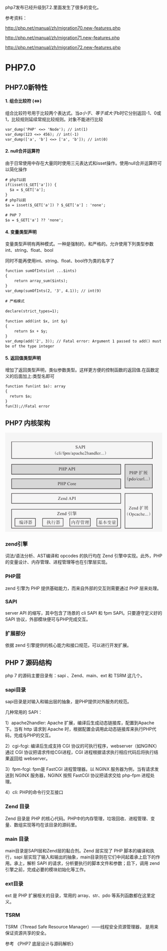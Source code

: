 php7发布已经升级到7.2.里面发生了很多的变化。

参考资料：

http://php.net/manual/zh/migration70.new-features.php

http://php.net/manual/zh/migration71.new-features.php

http://php.net/manual/zh/migration72.new-features.php

# PHP7.0
## PHP7.0新特性
#### 1. 组合比较符 (<=>)
组合比较符号用于比较两个表达式。当$a小于、等于或大于$b时它分别返回-1、0或1，比较规则延续常规比较规则。对象不能进行比较

```
var_dump('PHP' <=> 'Node'); // int(1)
var_dump(123 <=> 456); // int(-1)
var_dump(['a', 'b'] <=> ['a', 'b']); // int(0)
```
#### 2. null合并运算符
由于日常使用中存在大量同时使用三元表达式和isset操作。使用null合并运算符可以简化操作

```
# php7以前
if(isset($_GET['a'])) {
  $a = $_GET['a'];
}
# php7以前
$a = isset($_GET['a']) ? $_GET['a'] : 'none';

# PHP 7
$a = $_GET['a'] ?? 'none';
```
#### 4. 变量类型声明
变量类型声明有两种模式。一种是强制的，和严格的。允许使用下列类型参数int、string、float、bool

同时不能再使用int、string、float、bool作为类的名字了

```
function sumOfInts(int ...$ints)
{
    return array_sum($ints);
}
var_dump(sumOfInts(2, '3', 4.1)); // int(9)

# 严格模式

declare(strict_types=1);

function add(int $x, int $y)
{
    return $x + $y;
}
var_dump(add('2', 3)); // Fatal error: Argument 1 passed to add() must be of the type integer
```
#### 5. 返回值类型声明
增加了返回类型声明，类似参数类型。这样更方便的控制函数的返回值.在函数定义的后面加上:类型名即可

```
function fun(int $a): array
{
  return $a;
}
fun(3);//Fatal error
```

## PHP7 内核架构
![image](https://github.com/foxliang/Blog/blob/master/images/PHP7%E5%86%85%E6%A0%B8%E6%9E%B6%E6%9E%84.png)

### zend引擎
词法/语法分析、AST编译和 opcodes 的执行均在 Zend 引擎中实现。此外，PHP的变量设计、内存管理、进程管理等也在引擎层实现。

### PHP层
zend 引擎为 PHP 提供基础能力，而来自外部的交互则需要通过 PHP 层来处理。

### SAPI
server API 的缩写，其中包含了场景的 cli SAPI 和 fpm SAPI。只要遵守定义好的 SAPI 协议，外部模块便可与PHP完成交互。

### 扩展部分
依据 zend 引擎提供的核心能力和接口规范，可以进行开发扩展。

## PHP 7 源码结构
php 7 的源码主要目录有：sapi 、Zend、main、ext 和 TSRM 这几个。

### sapi目录
sapi目录是对输入和输出层的抽象，是PHP提供对外服务的规范。

几种常用的 SAPI：

1）apache2handler: Apache 扩展，编译后生成动态链接库，配置到Apache下。当有 http 请求到 Apache 时，根据配置会调用此动态链接库来执行PHP代码，完成与PHP的交互。

2）cgi-fcgi: 编译后生成支持 CGI 协议的可执行程序，webserver（如NGINX）通过 CGI 协议把请求传给CGI进程，CGI 进程根据请求执行相应代码后将执行结果返回给 webserver。

3）fpm-fcgi: fpm是 FastCGI 进程管理器。以 NGINX 服务器为例，当有请求发送到 NGINX 服务器，NGINX 按照 FastCGI 协议把请求交给 php-fpm 进程处理。

4）cli: PHP的命令行交互接口

### Zend 目录
Zend 目录是 PHP 的核心代码。PHP中的内存管理，垃圾回收、进程管理、变量、数组实现等均在该目录的源码里。

### main 目录
main目录是SAPI层和Zend层的黏合剂。Zend 层实现了 PHP 脚本的编译和执行，sapi 层实现了输入和输出的抽象，main目录则在它们中间起着承上启下的作用。承上，解析 SAPI 的请求，分析要执行的脚本文件和参数；启下，调用 zend 引擎之前，完成必要的模块初始化等工作。

### ext目录
ext 是 PHP 扩展相关的目录，常用的 array、str、pdo 等系列函数都在这里定义。

### TSRM
TSRM（Thread Safe Resource Manager）——线程安全资源管理器， 是用来保证资源共享的安全。

参考 
《PHP7 底层设计与源码解析》
